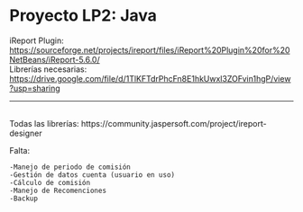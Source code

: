 # Proyecto LP2: Java

iReport Plugin: https://sourceforge.net/projects/ireport/files/iReport%20Plugin%20for%20NetBeans/iReport-5.6.0/ 
<br> Librerías necesarias: https://drive.google.com/file/d/1TlKFTdrPhcFn8E1hkUwxl3ZOFvin1hgP/view?usp=sharing
<hr>
<br> Todas las librerías: https://community.jaspersoft.com/project/ireport-designer

Falta:
	
	-Manejo de periodo de comisión
	-Gestión de datos cuenta (usuario en uso)
	-Cálculo de comisión
	-Manejo de Recomenciones
	-Backup
